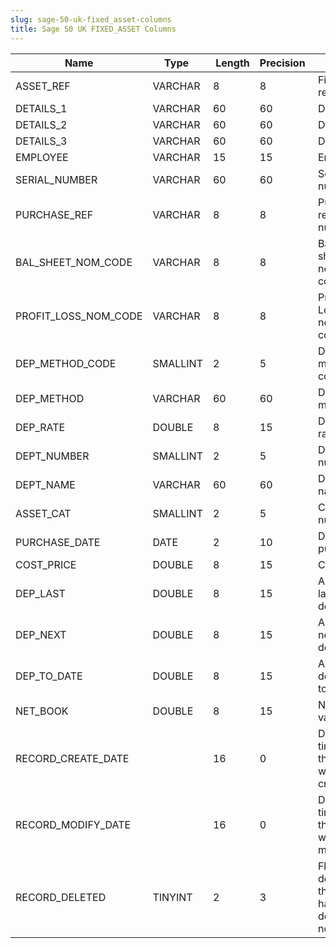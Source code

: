 ```yaml
---
slug: sage-50-uk-fixed_asset-columns
title: Sage 50 UK FIXED_ASSET Columns
---
```

| Name | Type  |  Length | Precision  |  Notes  | Example |
| --- | --- | --- | --- | --- | --- |
| ASSET_REF | VARCHAR | 8 | 8 | Fixed asset reference | K562FTF |
| DETAILS_1 | VARCHAR | 60 | 60 | Details 1 | BMW 316Si |
| DETAILS_2 | VARCHAR | 60 | 60 | Details 2 |  |
| DETAILS_3 | VARCHAR | 60 | 60 | Details 3 |  |
| EMPLOYEE | VARCHAR | 15 | 15 | Employee | Garage |
| SERIAL_NUMBER | VARCHAR | 60 | 60 | Serial number | K562FTF |
| PURCHASE_REF | VARCHAR | 8 | 8 | Purchase reference number | QUA001 |
| BAL_SHEET_NOM_CODE | VARCHAR | 8 | 8 | Balance sheet nominal code | 0051 |
| PROFIT_LOSS_NOM_CODE | VARCHAR | 8 | 8 | Profit and Loss nominal code | 8003 |
| DEP_METHOD_CODE | SMALLINT | 2 | 5 | Depreciation method code (1-3) | 1 |
| DEP_METHOD | VARCHAR | 60 | 60 | Depreciation method | Straight |
| DEP_RATE | DOUBLE | 8 | 15 | Depreciation rate | 8 |
| DEPT_NUMBER | SMALLINT | 2 | 5 | Department number | 5 |
| DEPT_NAME | VARCHAR | 60 | 60 | Department name | Marketing |
| ASSET_CAT | SMALLINT | 2 | 5 | Category number | 1 |
| PURCHASE_DATE | DATE | 2 | 10 | Date of purchase | 01/01/2002 00:00:00 |
| COST_PRICE | DOUBLE | 8 | 15 | Cost price | 16500 |
| DEP_LAST | DOUBLE | 8 | 15 | Amount of last depreciation | 110 |
| DEP_NEXT | DOUBLE | 8 | 15 | Amount of next depreciation | 110 |
| DEP_TO_DATE | DOUBLE | 8 | 15 | Amount depreciated to date | 1210 |
| NET_BOOK | DOUBLE | 8 | 15 | Net book value | 15290 |
| RECORD_CREATE_DATE |  | 16 | 0 | Date and time when the record was created. | 27/04/2010 17:16:57 |
| RECORD_MODIFY_DATE |  | 16 | 0 | Date and time when the record was modified. | 04/08/2017 14:18:52 |
| RECORD_DELETED | TINYINT | 2 | 3 | Flag denoting if the record has been deleted or not. | 0 |
